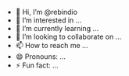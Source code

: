 - 👋 Hi, I’m @rebindio
- 👀 I’m interested in ...
- 🌱 I’m currently learning ...
- 💞️ I’m looking to collaborate on ...
- 📫 How to reach me ...
- 😄 Pronouns: ...
- ⚡ Fun fact: ...

<!---
rebindio/rebindio is a ✨ special ✨ repository because its `README.md` (this file) appears on your GitHub profile.
You can click the Preview link to take a look at your changes.
--->
